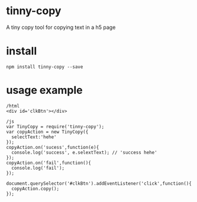 # tinny-copy
A tiny copy tool for copying text in a h5 page

# install 
```
npm install tinny-copy --save
```
# usage example
```
/html
<div id='clkBtn'></div>

/js
var TinyCopy = require('tinny-copy');
var copyAction = new TinyCopy({
  selectText:'hehe'
});
copyAction.on('sucess',function(e){
  console.log('success', e.selextText); // 'success hehe'
});
copyAction.on('fail',function(){
  console.log('fail');
});

document.querySelector('#clkBtn').addEventListener('click',function(){
  copyAction.copy();
});
```

